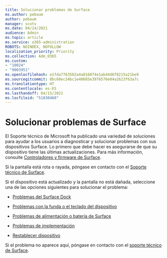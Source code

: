 ```yaml
---
title: Solucionar problemas de Surface
ms.author: pebaum
author: pebaum
manager: scotv
ms.date: 04/14/2021
audience: Admin
ms.topic: article
ms.service: o365-administration
ROBOTS: NOINDEX, NOFOLLOW
localization_priority: Priority
ms.collection: Adm_O365
ms.custom:
- "10024"
- "9003951"
ms.openlocfilehash: e1fda7763502a4a816874e1ab44d6f8215a21be9
ms.sourcegitcommit: 8bc60ec34bc1e40685e3976576e04a2623f63a7c
ms.translationtype: HT
ms.contentlocale: es-ES
ms.lasthandoff: 04/15/2021
ms.locfileid: "51830460"
---
```

# <a name="troubleshoot-surface"></a>Solucionar problemas de Surface

El Soporte técnico de Microsoft ha publicado una variedad de soluciones para ayudar a los usuarios a diagnosticar y solucionar problemas con sus dispositivos Surface. Lo primero que debe hacer es asegurarse de que su dispositivo tiene las últimas actualizaciones. Para más información, consulte [Controladores y firmware de Surface](https://docs.microsoft.com/surface/support-solutions-surface#surface-drivers-and-firmware).

Si la pantalla está rota o rayada, póngase en contacto con el [Soporte técnico de Surface](https://docs.microsoft.com/surface/contact-surface-support?tabs=online).

Si el dispositivo está actualizado y la pantalla no está dañada, seleccione una de las opciones siguientes para solucionar el problema:
 
- [Problemas del Surface Dock](https://docs.microsoft.com/surface/support-solutions-surface#surface-dock-issues)
 
- [Problemas con la funda o el teclado del dispositivo](https://support.microsoft.com/sbs/surface/troubleshoot-your-surface-type-cover-or-keyboard-5b7ed1a7-bedd-5164-94a7-87f8e95df3fe??)
 
- [Problemas de alimentación o batería de Surface](https://docs.microsoft.com/surface/support-solutions-surface#surface-power-or-battery-issues)
 
- [Problemas de implementación](https://docs.microsoft.com/surface/support-solutions-surface#deployment-issues)
 
- [Restablecer dispositivo](https://docs.microsoft.com/surface/support-solutions-surface#reset-device)

Si el problema no aparece aquí, póngase en contacto con el [soporte técnico de Surface](https://docs.microsoft.com/surface/contact-surface-support?tabs=online).

